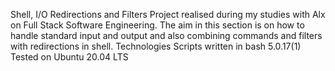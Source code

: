 Shell, I/O Redirections and Filters
Project realised during my studies with Alx on Full Stack Software Engineering. The aim in this section is on how to handle standard input and output and also combining commands and filters with redirections in shell.
Technologies
Scripts written in bash 5.0.17(1)
Tested on Ubuntu 20.04 LTS
